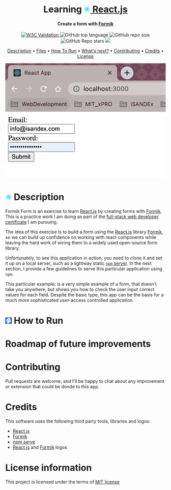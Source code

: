 <h1 align="center">
  Learning <a href="https://reactjs.org/" target="_blank"><img alt="React.js logo" src="./misc/pngwing.com.png" width="20"> React.js </a>
</h1>
<h4 align="center">Create a form with <a alt="Formik logo" href="https://formik.org/docs/tutorial" target="_blank"> Formik </a> </h4>

<p align="center">
<a href="https://validator.nu/?doc=https://jlulloaa.github.io/formik_form">
<img alt="W3C Validation" src="https://img.shields.io/w3c-validation/html?logo=w3c&style=plastic&targetUrl=https%3A%2F%2Fjlulloaa.github.io%2Fformik_form">
</a>
  <img alt="GitHub top language" src="https://img.shields.io/github/languages/top/jlulloaa/formik_form?style=plastic">
  <img alt="GitHub repo size" src="https://img.shields.io/github/repo-size/jlulloaa/formik_form?color=yellow&style=plastic">
  <img alt="GitHub Repo stars" src="https://img.shields.io/github/stars/jlulloaa/formik_form?style=plastic">
  <a href="https://github.com/jlulloaa/formik_form/blob/main/LICENSE" target="_blank"> <img src="https://img.shields.io/github/license/jlulloaa/formik_form?style=plastic"></a>
</p>

<p align="center">
  <a href="#description">Description</a> •
  <a href="#file-manifest">Files</a> •
  <a href="#how-to-run">How To Run</a> •
  <a href="#roadmap-of-future-improvements">What's next?</a> •
  <a href="#contributing">Contributing</a> •
  <a href="#credits">Credits</a> •
  <a href="#license-information">License</a>
</p>

<p align="center"> <img alt="Screenshot" src="./misc/screenshot.png"> </p>

# <img src="./misc/pngwing.com.png" width=20px> Description 
Formik Form is an exercise to learn [React.js](https://reactjs.org/) by creating forms with [Formik](https://formik.org/). This is a practice work I am doing as part of the [full-stack web developer certificate](https://executive-ed.xpro.mit.edu/professional-certificate-coding) I am pursuing. 

The idea of this exercise is to build a form using the [React.js](https://reactjs.org/) library [Formik](https://formik.org/), so we can build up confidence on working with react components while leaving the hard work of wiring them to a widely used open-source form library.

Unfortunately, to see this application in action, you need to clone it and set it up on a local server, such as a lightway static [`npm` server](https://www.npmjs.com/package/serve). In the next section, I provide a few guidelines to serve this particular application using `npm`.

This particular example, is a very simple example of a form, that doesn't take you anywhere, but shows you how to check the user input correct values for each field. Despite the basic type, this app can be the basis for a much more sophisticated user-access controlled application. 


#  <img src="./misc/formik.svg" width=20px> How to Run


# Roadmap of future improvements


# Contributing
Pull requests are welcome, and I'll be happy to chat about any improvement or extension that could be donde to this app.


# Credits
This software uses the following third party tools, libraries and logos:
* [React.js](https://reactjs.org/)
* [Formik](https://formik.org/)
* [npm serve](https://www.npmjs.com/package/serve)
* [React.js](https://www.pngwing.com/en/free-png-cgbgg/download) and [Formik](https://iconduck.com/icons/94322/formik) logos 

# License information
This project is licensed under the terms of <a href="https://github.com/jlulloaa/formik_form/blob/main/LICENSE" target="_blank"> MIT license </a>
